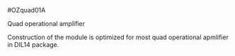 <!--- PrjInfo ---> <!--- Please remove this line after manually editing --->
<!--- 00a56be08b96043df9e37d6aff7b6990 --->
<!--- Created:20170111-16:38: ---> 
<!--- Author:Mlab: ---> 
<!--- AuthorEmail:mlab@mlab.cz: ---> 
<!--- Tags:imported: ---> 
<!--- Ust:None: ---> 
<!--- Name:OZquad01A: --->
#OZquad01A 
<!--- LongName --->
Quad operational amplifier
<!--- ELongName ---> 

<!--- Lead --->
Construction of the module is optimized for most quad operational apmlifier in DIL14 package.
<!--- ELead ---> 


​
​
<!--- Description --->
<!--- EDescription --->
<!--- Content --->
<!--- EContent --->
            